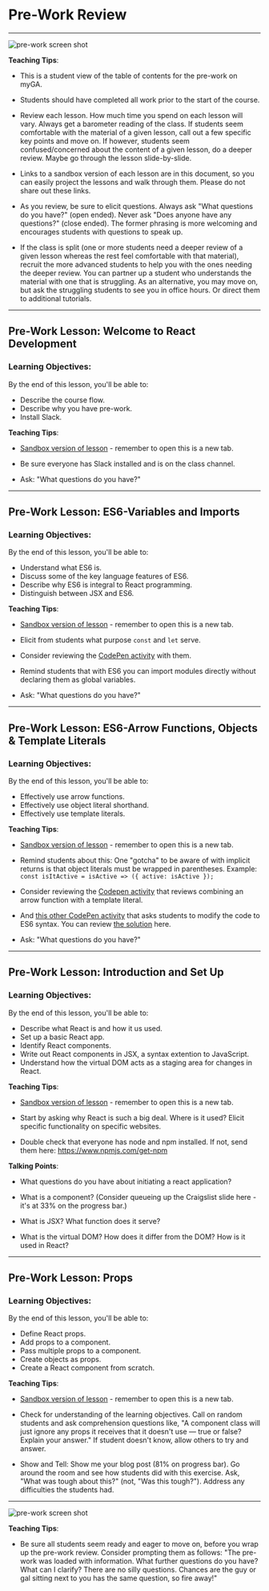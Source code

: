 # Pre-Work Review

---

![pre-work screen shot](./images/react-pre-work-screen-shot.png)

<aside class="notes">

**Teaching Tips**:

- This is a student view of the table of contents for the pre-work on myGA.

- Students should have completed all work prior to the start of the course.

- Review each lesson. How much time you spend on each lesson will vary. Always get a barometer reading of the class. If students seem comfortable with the material of a given lesson, call out a few specific key points and move on. If however, students seem confused/concerned about the content of a given lesson, do a deeper review. Maybe go through the lesson slide-by-slide. 

- Links to a sandbox version of each lesson are in this document, so you can easily project the lessons and walk through them. Please do not share out these links.

- As you review, be sure to elicit questions. Always ask "What questions do you have?" (open ended). Never ask "Does anyone have any questions?" (close ended). The former phrasing is more welcoming and encourages students with questions to speak up.

- If the class is split (one or more students need a deeper review of a given lesson whereas the rest feel comfortable with that material), recruit the more advanced students to help you with the ones needing the deeper review. You can partner up a student who understands the material with one that is struggling. As an alternative, you may move on, but ask the struggling students to see you in office hours. Or direct them to additional tutorials.

</aside>

---

## Pre-Work Lesson: Welcome to React Development

### Learning Objectives:

By the end of this lesson, you'll be able to:

- Describe the course flow.
- Describe why you have pre-work.
- Install Slack.

<aside class="notes">

**Teaching Tips**:

- [Sandbox version of lesson](https://my.generalassemb.ly/activities/838?from=assignment "Welcome to React Development") - remember to open this is a new tab.

- Be sure everyone has Slack installed and is on the class channel.

- Ask: "What questions do you have?"

</aside>

---

## Pre-Work Lesson: ES6-Variables and Imports

### Learning Objectives:

By the end of this lesson, you'll be able to:

- Understand what ES6 is.
- Discuss some of the key language features of ES6.
- Describe why ES6 is integral to React programming.
- Distinguish between JSX and ES6.

<aside class="notes">

**Teaching Tips**:

- [Sandbox version of lesson](https://my.generalassemb.ly/activities/477?from=assignment "ES6 - Variables and Imports") - remember to open this is a new tab.

- Elicit from students what purpose `const` and `let` serve.

- Consider reviewing the [CodePen activity](https://codepen.io/SuperTernary/pen/owQGmy?editors=001) with them.

- Remind students that with ES6 you can import modules directly without declaring them as global variables.

- Ask: "What questions do you have?"

</aside>

---

## Pre-Work Lesson: ES6-Arrow Functions, Objects & Template Literals

### Learning Objectives:

By the end of this lesson, you'll be able to:

- Effectively use arrow functions.
- Effectively use object literal shorthand.
- Effectively use template literals.

<aside class="notes">

**Teaching Tips**:

- [Sandbox version of lesson](https://my.generalassemb.ly/activities/478?from=assignment "ES6-Arrow Functions, Objects & Template Literals") - remember to open this is a new tab.

- Remind students about this: One "gotcha" to be aware of with implicit returns is that object literals must be wrapped in parentheses. Example: `const isItActive = isActive => ({ active: isActive });`

- Consider reviewing the [Codepen activity](https://codepen.io/SuperTernary/pen/eRQeOR?editors=001) that reviews combining an arrow function with a template literal.

- And [this other CodePen activity](https://codepen.io/susir/pen/yMWvWm?editors=001) that asks students to modify the code to ES6 syntax. You can review [the solution](https://codepen.io/susir/pen/OpYvqK?editors=001) here.

- Ask: "What questions do you have?"

</aside>

---

## Pre-Work Lesson: Introduction and Set Up

### Learning Objectives:

By the end of this lesson, you'll be able to:

- Describe what React is and how it us used.
- Set up a basic React app.
- Identify React components.
- Write out React components in JSX, a syntax extention to JavaScript.
- Understand how the virtual DOM acts as a staging area for changes in React.

<aside class="notes">

**Teaching Tips**:

- [Sandbox version of lesson](https://my.generalassemb.ly/activities/472?from=assignment "Introduction and Set Up") - remember to open this is a new tab.

- Start by asking why React is such a big deal. Where is it used? Elicit specific functionality on specific websites.

- Double check that everyone has node and npm installed. If not, send them here: https://www.npmjs.com/get-npm

**Talking Points**:

- What questions do you have about initiating a react application?

- What is a component? (Consider queueing up the Craigslist slide here - it's at 33% on the progress bar.)

- What is JSX? What function does it serve?

- What is the virtual DOM? How does it differ from the DOM? How is it used in React?

</aside>

---

## Pre-Work Lesson: Props

### Learning Objectives:

By the end of this lesson, you'll be able to:

- Define React props.
- Add props to a component.
- Pass multiple props to a component.
- Create objects as props.
- Create a React component from scratch.

<aside class="notes">

**Teaching Tips**:

- [Sandbox version of lesson](https://my.generalassemb.ly/activities/473?from=assignment "Props") - remember to open this is a new tab.

- Check for understanding of the learning objectives. Call on random students and ask comprehension questions like, "A component class will just ignore any props it receives that it doesn't use — true or false? Explain your answer." If student doesn't know, allow others to try and answer.

- Show and Tell: Show me your blog post (81% on progress bar). Go around the room and see how students did with this exercise. Ask, "What was tough about this?" (not, "Was this tough?"). Address any difficulties the students had.

</aside>

---

![pre-work screen shot](./images/question-elephant.jpg)


<aside class="notes">

**Teaching Tips**:

- Be sure all students seem ready and eager to move on, before you wrap up the pre-work review. Consider prompting them as follows: "The pre-work was loaded with information. What further questions do you have? What can I clarify? There are no silly questions. Chances are the guy or gal sitting next to you has the same question, so fire away!"

</aside>
